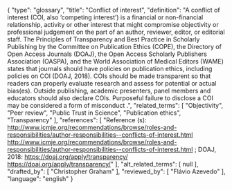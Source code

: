 {
    "type": "glossary",
    "title": "Conflict of interest",
    "definition": "A conflict of interest (COI, also ‘competing interest’) is a financial or non-financial relationship, activity or other interest that might compromise objectivity or professional judgement on the part of an author, reviewer, editor, or editorial staff. The Principles of Transparency and Best Practice in Scholarly Publishing by the Committee on Publication Ethics (COPE), the Directory of Open Access Journals (DOAJ), the Open Access Scholarly Publishers Association (OASPA), and the World Association of Medical Editors (WAME) states that journals should have policies on publication ethics, including policies on COI (DOAJ, 2018). COIs should be made transparent so that readers can properly evaluate research and assess for potential or actual bias(es). Outside publishing, academic presenters, panel members and educators should also declare COIs. Purposeful failure to disclose a COI may be considered a form of misconduct .",
    "related_terms": [
        "Objectivity",
        "Peer review",
        "Public Trust in Science",
        "Publication ethics",
        "Transparency"
    ],
    "references": [
        "Reference (s): http://www.icmje.org/recommendations/browse/roles-and-responsibilities/author-responsibilities--conflicts-of-interest.html http://www.icmje.org/recommendations/browse/roles-and-responsibilities/author-responsibilities--conflicts-of-interest.html ; DOAJ, 2018: https://doaj.org/apply/transparency/ https://doaj.org/apply/transparency/"
    ],
    "alt_related_terms": [
        null
    ],
    "drafted_by": [
        "Christopher Graham"
    ],
    "reviewed_by": [
        "Flávio Azevedo"
    ],
    "language": "english"
}